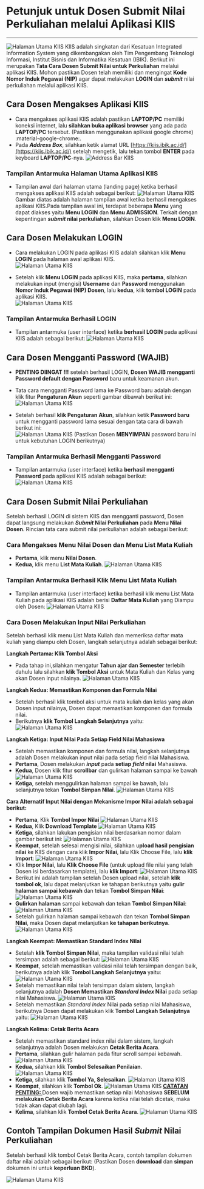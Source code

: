 # **Petunjuk untuk Dosen Submit Nilai Perkuliahan melalui Aplikasi KIIS**
***

![Halaman Utama KIIS](/img/image2.png)
KIIS adalah singkatan dari Kesatuan Integrated Information System yang dikembangakan oleh Tim Pengembang Teknologi Informasi, Institut Bisnis dan Informatika Kesatuan (IBIK). Berikut ini merupakan **Tata Cara Dosen Submit Nilai untuk Perkuliahan** melalui aplikasi KIIS. Mohon pastikan Dosen telah memiliki dan mengingat **Kode Nomor Induk Pegawai (NIP)** agar dapat melakukan **LOGIN** dan ***submit*** nilai perkuliahan melalui aplikasi KIIS.

## **Cara Dosen Mengakses Aplikasi KIIS**

- Cara mengakses aplikasi KIIS adalah pastikan **LAPTOP/PC** memiliki koneksi internet, lalu **silahkan buka aplikasi browser** yang ada pada **LAPTOP/PC** tersebut. (Pastikan menggunakan aplikasi google chrome)
:material-google-chrome:.
- Pada ***Address Box***, silahkan ketik alamat URL [https://kiis.ibik.ac.id/](https://kiis.ibik.ac.id/) setelah mengetik, lalu tekan tombol **ENTER** pada keyboard **LAPTOP/PC**-nya.
 ![Address Bar KIIS](/img/image1.png)

### Tampilan Antarmuka Halaman Utama Aplikasi KIIS
- Tampilan awal dari halaman utama (landing page) ketika berhasil mengakses aplikasi KIIS adalah sebagai berikut:
![Halaman Utama KIIS](/img/image2.png)
Gambar diatas adalah halaman tampilan awal ketika berhasil mengakses aplikasi KIIS.Pada tampilan awal ini, terdapat beberapa **Menu** yang dapat diakses yaitu **Menu LOGIN** dan **Menu ADMISSION**. Terkait dengan kepentingan ***submit* nilai perkuliahan**, silahkan Dosen klik **Menu LOGIN**.

## **Cara Dosen Melakukan LOGIN**

- Cara melakukan LOGIN pada aplikasi KIIS adalah silahkan klik **Menu LOGIN** pada halaman awal aplikasi KIIS.   
  ![Halaman Utama KIIS](/img/image25.png)

- Setelah klik **Menu LOGIN** pada aplikasi KIIS, maka **pertama**, silahkan melakukan input (mengisi) **Username** dan **Password** menggunakan **Nomor Induk Pegawai (NIP) Dosen**, lalu **kedua**, klik **tombol LOGIN** pada aplikasi KIIS.   
![Halaman Utama KIIS](/img/image4.png)

### Tampilan Antarmuka Berhasil LOGIN

- Tampilan antarmuka (user interface) ketika **berhasil LOGIN** pada aplikasi KIIS adalah sebagai berikut:
  ![Halaman Utama KIIS](/img/image26.png)

## **Cara Dosen Mengganti Password (WAJIB)**

- **PENTING DIINGAT !!!** setelah berhasil LOGIN, **Dosen WAJIB mengganti Password default dengan Password** baru untuk keamanan akun.
- Tata cara mengganti Password lama ke Password baru adalah dengan klik fitur **Pengaturan Akun** seperti gambar dibawah berikut ini:   
 ![Halaman Utama KIIS](/img/image27.png)

- Setelah berhasil **klik Pengaturan Akun**, silahkan ketik **Password baru** untuk mengganti password lama sesuai dengan tata cara di bawah berikut ini:  
 ![Halaman Utama KIIS](/img/image28.png)
(Pastikan Dosen **MENYIMPAN** password baru ini untuk kebutuhan LOGIN berikutnya)

### Tampilan Antarmuka Berhasil Mengganti Password

- Tampilan antarmuka (user interface) ketika **berhasil mengganti Password** pada aplikasi KIIS adalah sebagai berikut:
  ![Halaman Utama KIIS](/img/image29.png)

## Cara Dosen Submit Nilai Perkuliahan

Setelah berhasil LOGIN di sistem KIIS dan mengganti password, Dosen dapat langsung melakukan ***Submit* Nilai Perkuliahan** pada **Menu Nilai Dosen**. Rincian tata cara submit nilai perkuliahan adalah sebagai berikut:

### Cara Mengakses Menu Nilai Dosen dan Menu List Mata Kuliah

- **Pertama**, klik menu **Nilai Dosen**.
- **Kedua**, klik menu **List Mata Kuliah**.
 ![Halaman Utama KIIS](/img/image30.png)

### Tampilan Antarmuka Berhasil Klik Menu List Mata Kuliah

- Tampilan antarmuka (user interface) ketika berhasil klik menu List Mata Kuliah pada aplikasi KIIS adalah berisi **Daftar Mata Kuliah** yang Diampu oleh Dosen:
 ![Halaman Utama KIIS](/img/image31.png)

### Cara Dosen Melakukan Input Nilai Perkuliahan

Setelah berhasil klik menu List Mata Kuliah dan memeriksa daftar mata kuliah yang diampu oleh Dosen, langkah selanjutnya adalah sebagai berikut:

**Langkah Pertama: Klik Tombol Aksi**

  - Pada tahap ini,silahkan mengatur **Tahun ajar dan Semester** terlebih dahulu lalu silahkan **klik Tombol Aksi** untuk Mata Kuliah dan Kelas yang akan Dosen input nilainya.
    ![Halaman Utama KIIS](/img/image32.png)

**Langkah Kedua: Memastikan Komponen dan Formula Nilai**

-	Setelah berhasil klik tombol aksi untuk mata kuliah dan kelas yang akan Dosen input
nilainya, Dosen dapat memastikan komponen dan formula nilai.
-	Berikutnya **klik Tombol Langkah Selanjutnya** yaitu:
    ![Halaman Utama KIIS](/img/image33.png)

**Langkah Ketiga: Input Nilai Pada Setiap Field Nilai Mahasiswa**

-	Setelah memastikan komponen dan formula nilai, langkah selanjutnya adalah Dosen melakukan input nilai pada setiap field nilai Mahasiswa.
-	**Pertama**, Dosen melakukan ***input*** pada **setiap *field* nilai** Mahasiswa.
-	**Kedua**, Dosen klik fitur **scrollbar** dan gulirkan halaman sampai ke bawah
    ![Halaman Utama KIIS](/img/image34.png)
-	**Ketiga**, setelah menggulirkan halaman sampai ke bawah, lalu selanjutnya tekan **Tombol Simpan Nilai**.
    ![Halaman Utama KIIS](/img/image35.png)

**Cara Alternatif Input Nilai dengan Mekanisme Impor Nilai adalah sebagai berikut:**

- **Pertama**, Klik **Tombol Impor Nilai**
 ![Halaman Utama KIIS](/img/image36.png)
- **Kedua**, Klik **Download Template**
 ![Halaman Utama KIIS](/img/image37.png)
- **Ketiga**, silahkan lakukan pengisian nilai berdasarkan nomor dalam gambar berikut ini:
 ![Halaman Utama KIIS](/img/image38.png)
- **Keempat**, setelah selesai mengisi nilai, silahkan u**pload hasil pengisian nilai** ke KIIS dengan cara klik **Impor Nilai**, lalu Klik Choose File, lalu **klik Import**:
 ![Halaman Utama KIIS](/img/image39.png)
- Klik **Impor Nilai**, lalu **Klik Choose File** (untuk upload file nilai yang telah Dosen isi berdasarkan template), lalu **klik Import**:
 ![Halaman Utama KIIS](/img/image40.png)
- Berikut ini adalah tampilan setelah Dosen upload nilai, setelah **klik tombol ok**, lalu dapat melanjutkan ke tahapan berikutnya yaitu **gulir halaman sampai kebawah** dan tekan **Tombol Simpan Nilai**:
 ![Halaman Utama KIIS](/img/image41.png)
-	**Gulirkan halaman** sampai kebawah dan tekan **Tombol Simpan Nilai**:
 ![Halaman Utama KIIS](/img/image42.png) 
-	Setelah gulirkan halaman sampai kebawah dan tekan **Tombol Simpan Nilai**, maka Dosen dapat melanjutkan **ke tahapan berikutnya**.
 ![Halaman Utama KIIS](/img/image43.png)

**Langkah Keempat: Memastikan Standard Index Nilai**

-	Setelah **klik Tombol Simpan Nilai**, maka tampilan validasi nilai telah tersimpan adalah sebagai berikut:
 ![Halaman Utama KIIS](/img/image44.png)
-	**Keempat**, setelah memastikan validasi nilai telah tersimpan dengan baik, berikutnya adalah klik **Tombol Langkah Selanjutnya** yaitu:
 ![Halaman Utama KIIS](/img/image45.png)
- Setelah memastikan nilai telah tersimpan dalam sistem, langkah selanjutnya adalah **Dosen Memastikan *Standard Index* Nilai** pada setiap nilai Mahasiswa.
 ![Halaman Utama KIIS](/img/image46.png)
- Setelah memastikan *Standard Index* Nilai pada setiap nilai Mahasiswa, berikutnya Dosen dapat melakukan klik **Tombol Langkah Selanjutnya** yaitu:
 ![Halaman Utama KIIS](/img/image47.png)

**Langkah Kelima: Cetak Berita Acara**

-	Setelah memastikan standard index nilai dalam sistem, langkah selanjutnya adalah Dosen melakukan **Cetak Berita Acara**.
-	**Pertama**, silahkan gulir halaman pada fitur scroll sampai kebawah.
 ![Halaman Utama KIIS](/img/image48.png)
-	**Kedua**, silahkan klik **Tombol Selesaikan Penilaian**.
 ![Halaman Utama KIIS](/img/image49.png)
- **Ketiga**, silahkan klik **Tombol Ya, Selesaikan**.
 ![Halaman Utama KIIS](/img/image50.png)
-	**Keempat**, silahkan klik **Tombol Ok**.
 ![Halaman Utama KIIS](/img/image51.png)
 **<ins>CATATAN PENTING: </ins>** Dosen wajib memastikan setiap nilai Mahasiswa **SEBELUM melakukan Cetak Berita Acara** karena ketika nilai telah dicetak, maka tidak akan dapat diubah lagi.
- **Kelima**, silahkan klik **Tombol Cetak Berita Acara**.
 ![Halaman Utama KIIS](/img/image52.png)

## Contoh Tampilan Dokumen Hasil *Submit* Nilai Perkuliahan

Setelah berhasil klik tombol Cetak Berita Acara, contoh tampilan dokumen daftar nilai adalah sebagai berikut: (Pastikan Dosen **download** dan **simpan** dokumen ini untuk **keperluan BKD**).

![Halaman Utama KIIS](/img/image53.png)